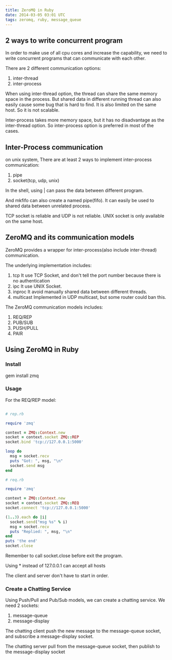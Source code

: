```yaml
---
title: ZeroMQ in Ruby
date: 2014-03-05 03:01 UTC
tags: zeromq, ruby, message_queue
---
```


## 2 ways to write concurrent program

In order to make use of all cpu cores and increase the capability, we need to
write concurrent programs that can communicate with each other.

There are 2 different communication options:
1. inter-thread
1. inter-process

When using inter-thread option, the thread can share the same memory space in
the process. But shared data in different running thread can also easily cause some bug that is hard to find. It is also limited on the same host. So it is not scalable.

Inter-process takes more memory space, but it has no disadvantage as the
inter-thread option. So inter-process option is preferred in most of the cases.

## Inter-Process communication

on unix system, There are at least 2 ways to implement inter-process
communication:
1. pipe
1. socket(tcp, udp, unix)


In the shell, using | can pass the data between different program.

And mkfifo can also create a named pipe(fifo). It can easily be used to shared
data between unrelated process.

TCP socket is reliable and UDP is not reliable. UNIX socket is only available
on the same host.

## ZeroMQ and its communication models

ZeroMQ provides a wrapper for inter-process(also include inter-thread) communication.

The underlying implementation includes:
1. tcp
  It use TCP Socket, and don't tell the port number because there is no
  authentication
1. ipc
  It use UNIX Socket.
1. inproc
  It avoid manually shared data between different threads.
1. multicast
  Implemented in UDP multicast, but some router could ban this.

The ZeroMQ communication models includes:
1. REQ/REP
1. PUB/SUB
1. PUSH/PULL
1. PAIR

## Using ZeroMQ in Ruby

### Install
gem install zmq

### Usage
For the REQ/REP model:

```ruby

# rep.rb

require 'zmq'

context = ZMQ::Context.new
socket = context.socket ZMQ::REP
socket.bind 'tcp://127.0.0.1:5000'

loop do
  msg = socket.recv
  puts "Got: ", msg, "\n"
  socket.send msg
end

# req.rb

require 'zmq'

context = ZMQ::Context.new
socket = context.socket ZMQ::REQ
socket.connect 'tcp://127.0.0.1:5000'

(1..3).each do |i|
  socket.send("msg %s" % i)
  msg = socket.recv
  puts "Replied: ", msg, "\n"
end
puts 'the end'
socket.close

```

Remember to call socket.close before exit the program.

Using * instead of 127.0.0.1 can accept all hosts

The client and server don't have to start in order.

### Create a Chatting Service

Using Push/Pull and Pub/Sub models, we can create a chatting service.
We need 2 sockets:
1. message-queue
1. message-display

The chatting client push the new message to the message-queue socket, and subscribe a message-display socket.

The chatting server pull from the message-queue socket, then publish to the message-display socket
